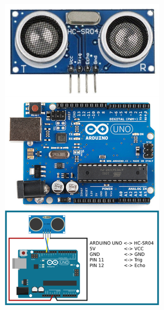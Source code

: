 <img src = "https://raw.githubusercontent.com/tritechsc/arduino/master/ultrasonic/hc-sr04.png">
<img src = "https://raw.githubusercontent.com/tritechsc/arduino/master/ultrasonic/uno.png">
<img src = "https://raw.githubusercontent.com/tritechsc/arduino/master/ultrasonic/uss-arduino-11-12.png">
